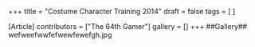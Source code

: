 +++
title = "Costume Character Training 2014"
draft = false
tags = [ ]

[Article]
contributors = ["The 64th Gamer"]
gallery = []
+++
##Gallery##
<gallery>
wefweefwwfefwewfewefgh.jpg
</gallery>